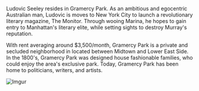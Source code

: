 Ludovic Seeley resides in Gramercy Park. As an ambitious and egocentric Australian man, Ludovic is moves to New York City to launch a revolutionary literary magazine, The Monitor. Through wooing Marina, he hopes to gain entry to Manhattan's literary elite, while setting sights to destroy Murray's reputation.

With rent averaging around $3,500/month, Gramercy Park is a private and secluded neighborhood in located between Midtown and Lower East Side. In the 1800's, Gramercy Park was designed house fashionable families, who could enjoy the area's exclusive park. Today, Gramercy Park has been home to politicians, writers, and artists.

![Imgur](https://i.imgur.com/azPnaZA.jpg)
